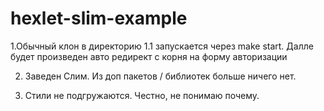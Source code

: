 # hexlet-slim-example

1.Обычный клон в директорию
1.1 запускается через make start. Далле будет произведен авто редирект с корня на форму авторизации 

2. Заведен Слим. Из доп пакетов / библиотек больше ничего нет.
   
3. Стили не подгружаются. Честно, не понимаю почему.